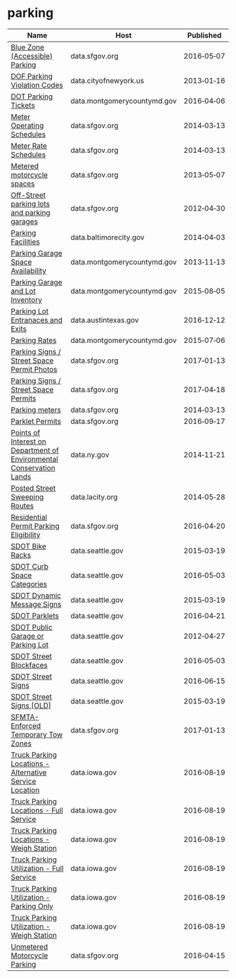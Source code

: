 # parking

Name | Host | Published
---- | ---- | ---------
[Blue Zone (Accessible) Parking](../datasets/t8ay-k3qw.md) | data.sfgov.org | 2016&#x2011;05&#x2011;07
[DOF Parking Violation Codes](../datasets/ncbg-6agr.md) | data.cityofnewyork.us | 2013&#x2011;01&#x2011;16
[DOT Parking Tickets](../datasets/uyb2-cfmc.md) | data.montgomerycountymd.gov | 2016&#x2011;04&#x2011;06
[Meter Operating Schedules](../datasets/6cqg-dxku.md) | data.sfgov.org | 2014&#x2011;03&#x2011;13
[Meter Rate Schedules](../datasets/fwjv-32uk.md) | data.sfgov.org | 2014&#x2011;03&#x2011;13
[Metered motorcycle spaces](../datasets/uf55-k7py.md) | data.sfgov.org | 2013&#x2011;05&#x2011;07
[Off-Street parking lots and parking garages](../datasets/uupn-yfaw.md) | data.sfgov.org | 2012&#x2011;04&#x2011;30
[Parking Facilities](../datasets/e29s-jddm.md) | data.baltimorecity.gov | 2014&#x2011;04&#x2011;03
[Parking Garage Space Availability](../datasets/qahs-fevu.md) | data.montgomerycountymd.gov | 2013&#x2011;11&#x2011;13
[Parking Garage and Lot Inventory](../datasets/rd7s-ntxu.md) | data.montgomerycountymd.gov | 2015&#x2011;08&#x2011;05
[Parking Lot Entranaces and Exits](../datasets/ij6a-fwpi.md) | data.austintexas.gov | 2016&#x2011;12&#x2011;12
[Parking Rates](../datasets/dh8t-aq6g.md) | data.montgomerycountymd.gov | 2015&#x2011;07&#x2011;06
[Parking Signs / Street Space Permit Photos](../datasets/pigs-fac7.md) | data.sfgov.org | 2017&#x2011;01&#x2011;13
[Parking Signs / Street Space Permits](../datasets/sftu-nd43.md) | data.sfgov.org | 2017&#x2011;04&#x2011;18
[Parking meters](../datasets/28my-4796.md) | data.sfgov.org | 2014&#x2011;03&#x2011;13
[Parklet Permits](../datasets/jczu-j2ku.md) | data.sfgov.org | 2016&#x2011;09&#x2011;17
[Points of Interest on Department of Environmental Conservation Lands](../datasets/yvkb-z58x.md) | data.ny.gov | 2014&#x2011;11&#x2011;21
[Posted Street Sweeping Routes](../datasets/krk7-ayq2.md) | data.lacity.org | 2014&#x2011;05&#x2011;28
[Residential Permit Parking Eligibility](../datasets/8svi-cm4v.md) | data.sfgov.org | 2016&#x2011;04&#x2011;20
[SDOT Bike Racks](../datasets/qwc9-dpzw.md) | data.seattle.gov | 2015&#x2011;03&#x2011;19
[SDOT Curb Space Categories](../datasets/77ms-czxg.md) | data.seattle.gov | 2016&#x2011;05&#x2011;03
[SDOT Dynamic Message Signs](../datasets/8m64-tv56.md) | data.seattle.gov | 2015&#x2011;03&#x2011;19
[SDOT Parklets](../datasets/m4k5-ua7m.md) | data.seattle.gov | 2016&#x2011;04&#x2011;21
[SDOT Public Garage or Parking Lot](../datasets/3neb-8edu.md) | data.seattle.gov | 2012&#x2011;04&#x2011;27
[SDOT Street Blockfaces](../datasets/wbng-6x9n.md) | data.seattle.gov | 2016&#x2011;05&#x2011;03
[SDOT Street Signs](../datasets/atig-uucb.md) | data.seattle.gov | 2016&#x2011;06&#x2011;15
[SDOT Street Signs [OLD]](../datasets/kb3s-zi3z.md) | data.seattle.gov | 2015&#x2011;03&#x2011;19
[SFMTA-Enforced Temporary Tow Zones](../datasets/cqn5-muyy.md) | data.sfgov.org | 2017&#x2011;01&#x2011;13
[Truck Parking Locations - Alternative Service Location](../datasets/p594-nfrt.md) | data.iowa.gov | 2016&#x2011;08&#x2011;19
[Truck Parking Locations - Full Service](../datasets/waz4-9ac7.md) | data.iowa.gov | 2016&#x2011;08&#x2011;19
[Truck Parking Locations - Weigh Station](../datasets/2sb8-ckmi.md) | data.iowa.gov | 2016&#x2011;08&#x2011;19
[Truck Parking Utilization - Full Service](../datasets/p796-qvyc.md) | data.iowa.gov | 2016&#x2011;08&#x2011;19
[Truck Parking Utilization - Parking Only](../datasets/4dfe-ikq6.md) | data.iowa.gov | 2016&#x2011;08&#x2011;19
[Truck Parking Utilization - Weigh Station](../datasets/pcia-gz2m.md) | data.iowa.gov | 2016&#x2011;08&#x2011;19
[Unmetered Motorcycle Parking](../datasets/iw7d-yey5.md) | data.sfgov.org | 2016&#x2011;04&#x2011;15

